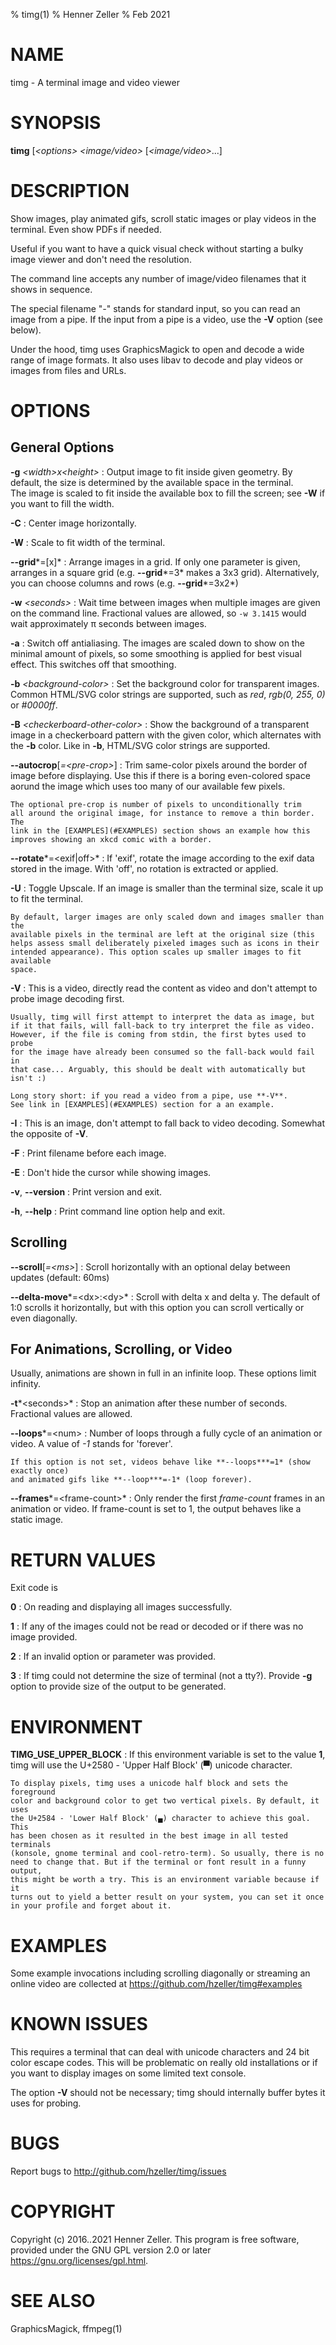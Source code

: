 % timg(1)
% Henner Zeller
% Feb 2021

# NAME

timg - A terminal image and video viewer

# SYNOPSIS

  **timg** [*&lt;options&gt;* *&lt;image/video&gt;* [*&lt;image/video&gt;*...]

# DESCRIPTION

Show images, play animated gifs, scroll static images or play videos in the
terminal. Even show PDFs if needed.

Useful if you want to have a quick visual check without starting a
bulky image viewer and don't need the resolution.

The command line accepts any number of image/video filenames that it shows
in sequence.

The special filename "*-*" stands for standard input, so you can read
an image from a pipe. If the input from a pipe is a video, use the **-V** option
(see below).

Under the hood, timg uses GraphicsMagick to open and decode a wide
range of image formats. It also uses libav to decode and play videos or images
from files and URLs.

# OPTIONS

## General Options
**-g** *&lt;width&gt;x&lt;height&gt;*
:     Output image to fit inside given geometry. By default, the size is 
     determined by the available space in the terminal.  
     The image is scaled to fit inside the available box to fill the 
     screen; see **-W** if you want to fill the width.

**-C**
:    Center image horizontally.

**-W**
:    Scale to fit width of the terminal.

**--grid***=[x]*
:    Arrange images in a grid. If only one parameter is given, arranges in a 
    square grid (e.g. **--grid***=3* makes a 3x3 grid). Alternatively, you can choose
    columns and rows (e.g. **--grid***=3x2*)

**-w** *&lt;seconds&gt;*
:   Wait time between images when multiple images are given on the command
    line. Fractional values are allowed, so `-w 3.1415` would wait approximately
    π seconds between images.

**-a**
:    Switch off antialiasing. The images are scaled down to show on the
    minimal amount of pixels, so some smoothing is applied for best visual
    effect. This switches off that smoothing.

**-b** *&lt;background-color&gt;*
:    Set the background color for transparent images. Common HTML/SVG color
    strings are supported, such as *red*, *rgb(0, 255, 0)* or *#0000ff*.

**-B** *&lt;checkerboard-other-color&gt;*
:    Show the background of a transparent image in a checkerboard pattern with
    the given color, which alternates with the **-b** color.
    Like in **-b**, HTML/SVG color strings are supported.

**--autocrop**[*=&lt;pre-crop&gt;*]
:    Trim same-color pixels around the border of image before displaying. Use
    this if there is a boring even-colored space aorund the image which uses
    too many of our available few pixels.

    The optional pre-crop is number of pixels to unconditionally trim
    all around the original image, for instance to remove a thin border. The
    link in the [EXAMPLES](#EXAMPLES) section shows an example how this
    improves showing an xkcd comic with a border.

**--rotate***=&lt;exif|off&gt;*
:   If 'exif', rotate the image according to the exif data stored
    in the image. With 'off', no rotation is extracted or applied.

**-U**
:    Toggle Upscale. If an image is smaller than the terminal size, scale
    it up to fit the terminal.

    By default, larger images are only scaled down and images smaller than the
    available pixels in the terminal are left at the original size (this
    helps assess small deliberately pixeled images such as icons in their
    intended appearance). This option scales up smaller images to fit available
    space.

**-V**
:    This is a video, directly read the content as video and don't attempt to
    probe image decoding first.

    Usually, timg will first attempt to interpret the data as image, but
    if it that fails, will fall-back to try interpret the file as video.
    However, if the file is coming from stdin, the first bytes used to probe
    for the image have already been consumed so the fall-back would fail in
    that case... Arguably, this should be dealt with automatically but isn't :)

    Long story short: if you read a video from a pipe, use **-V**.
    See link in [EXAMPLES](#EXAMPLES) section for a an example.

**-I**
:    This is an image, don't attempt to fall back to video decoding. Somewhat
    the opposite of **-V**.

**-F**
:    Print filename before each image.

**-E**
:    Don't hide the cursor while showing images.

**-v**, **--version**
:    Print version and exit.

**-h**, **--help**
:    Print command line option help and exit.

## Scrolling

**--scroll**[*=&lt;ms&gt;*]
:    Scroll horizontally with an optional delay between updates (default: 60ms)

**--delta-move***=&lt;dx&gt;\:&lt;dy&gt;*
:    Scroll with delta x and delta y. The default of 1:0 scrolls it horizontally,
    but with this option you can scroll vertically or even diagonally.

## For Animations, Scrolling, or Video

Usually, animations are shown in full in an infinite loop. These options
limit infinity.

**-t***&lt;seconds&gt;*
:   Stop an animation after these number of seconds.
    Fractional values are allowed.

**--loops***=&lt;num&gt;
:    Number of loops through a fully cycle of an animation or video.
    A value of *-1* stands for 'forever'.

    If this option is not set, videos behave like **--loops***=1* (show exactly once)
    and animated gifs like **--loop***=-1* (loop forever).

**--frames***=&lt;frame-count&gt;*
:    Only render the first *frame-count* frames in an animation or video.
    If frame-count is set to 1, the output behaves like a static image.

# RETURN VALUES

Exit code is

**0**
:    On reading and displaying all images successfully.

**1**
:    If any of the images could not be read or decoded or if there was no
    image provided.

**2**
:    If an invalid option or parameter was provided.

**3**
:    If timg could not determine the size of terminal (not a tty?). Provide
    **-g** option to provide size of the output to be generated.


# ENVIRONMENT

**TIMG_USE_UPPER_BLOCK**
:     If this environment variable is set to the value **1**, timg will use the
     U+2580 - 'Upper Half Block' (▀) unicode character.

    To display pixels, timg uses a unicode half block and sets the foreground
    color and background color to get two vertical pixels. By default, it uses
    the U+2584 - 'Lower Half Block' (▄) character to achieve this goal. This
    has been chosen as it resulted in the best image in all tested terminals
    (konsole, gnome terminal and cool-retro-term). So usually, there is no
    need to change that. But if the terminal or font result in a funny output,
    this might be worth a try. This is an environment variable because if it
    turns out to yield a better result on your system, you can set it once
    in your profile and forget about it.

# EXAMPLES

Some example invocations including scrolling diagonally or streaming an
online video are collected at <https://github.com/hzeller/timg#examples>

# KNOWN ISSUES

This requires a terminal that can deal with unicode characters and 24 bit
color escape codes. This will be problematic on really old installations or
if you want to display images on some limited text console.

The option **-V** should not be necessary; timg should internally buffer bytes
it uses for probing.

# BUGS

Report bugs to <http://github.com/hzeller/timg/issues>

# COPYRIGHT

Copyright (c) 2016..2021 Henner Zeller. This program is free software,
provided under the GNU GPL version 2.0 or later
<https://gnu.org/licenses/gpl.html>.

# SEE ALSO

GraphicsMagick, ffmpeg(1)
